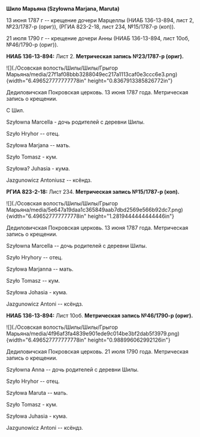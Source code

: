 **Шило Марьяна (Szyłowna Marjana, Maruta)**

13 июня 1787 г -- крещение дочери Марцеллы (НИАБ 136-13-894, лист 2,
№23/1787-р (ориг)), (РГИА 823-2-18, лист 234, №15/1787-р (коп)).

21 июля 1790 г -- крещение дочери Анны (НИАБ 136-13-894, лист 10об,
№46/1790-р (ориг)).

**НИАБ 136-13-894:** Лист 2. **Метрическая запись №23/1787-р (ориг).**

![](./Осовская волость/Шилы/Шилы/Грыгор Марьяна/media/27f1af08bbb3288049ec217a1113caf0e3ccc6e3.png){width="6.496527777777778in"
height="0.8367913385826772in"}

Дедиловичская Покровская церковь. 13 июня 1787 года. Метрическая запись
о крещении.

С Шил.

Szyłowna Marcella - дочь родителей с деревни Шилы.

Szyło Hryhor -- отец.

Szyłowa Marjana -- мать.

Szyło Tomasz - кум.

Szyłowa? Juhasia - кума.

Jazgunowicz Antoniusz -- ксёндз.

**РГИА 823-2-18:** Лист 234. **Метрическая запись №15/1787-р (коп).**

![](./Осовская волость/Шилы/Шилы/Грыгор Марьяна/media/5e647a19daa1c365849aab7dbd2569e566b92dc7.png){width="6.496527777777778in"
height="1.2819444444444446in"}

Дедиловичская Покровская церковь. 13 июня 1787 года. Метрическая запись
о крещении.

Szyłowna Marcella -- дочь родителей с деревни Шилы.

Szyło Hryhory -- отец.

Szyłowa Marjanna -- мать.

Szyło Tomasz -- кум.

Szyłowa Johasia - кума.

Jazgunowicz Antoni -- ксёндз.

**НИАБ 136-13-894:** Лист 10об. **Метрическая запись №46/1790-р
(ориг).**

![](./Осовская волость/Шилы/Шилы/Грыгор Марьяна/media/4f96af3fa4839e901ede9c014be3bf2dab5f3979.png){width="6.496527777777778in"
height="0.988996062992126in"}

Дедиловичская Покровская церковь. 21 июля 1790 года. Метрическая запись
о крещении.

Szyłowna Anna -- дочь родителей с деревни Шилы.

Szyło Hryhor -- отец.

Szyłowa Maruta -- мать.

Szyło Tomasz - кум.

Szyłowa Juhasia - кума.

Jazgunowicz Antoni -- ксёндз.
